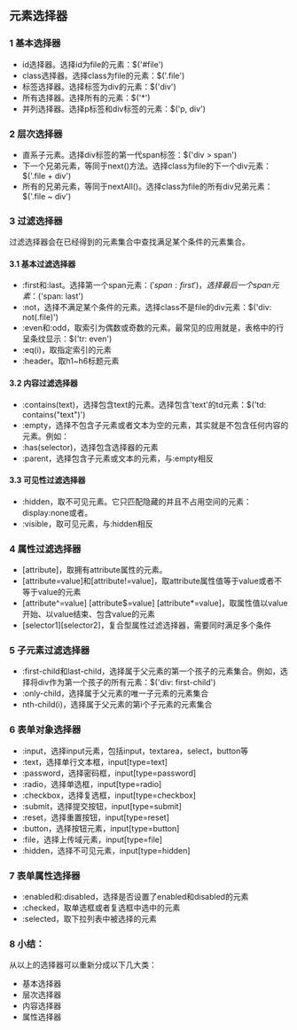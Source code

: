 ## 元素选择器

### 1 基本选择器

* id选择器。选择id为file的元素：$('#file')
* class选择器。选择class为file的元素：$('.file')
* 标签选择器。选择标签为div的元素：$('div')
* 所有选择器。选择所有的元素：$('*')
* 并列选择器。选择p标签和div标签的元素：$('p, div')

### 2 层次选择器

* 直系子元素。选择div标签的第一代span标签：$('div > span')
* 下一个兄弟元素，等同于next()方法。选择class为file的下一个div元素：$('.file + div')
* 所有的兄弟元素，等同于nextAll()。选择class为file的所有div兄弟元素：$('.file ~ div')

### 3 过滤选择器

过滤选择器会在已经得到的元素集合中查找满足某个条件的元素集合。

#### 3.1 基本过滤选择器

* :first和:last。选择第一个span元素：$('span: first')，选择最后一个span元素：$('span: last')
* :not，选择不满足某个条件的元素。选择class不是file的div元素：$('div: not(.file)')
* :even和:odd，取索引为偶数或奇数的元素。最常见的应用就是，表格中的行呈条纹显示：$('tr: even')
* :eq(i)，取指定索引的元素
* :header。取h1~h6标题元素


#### 3.2 内容过滤选择器

* :contains(text)，选择包含text的元素。选择包含'text'的td元素：$('td: contains("text")')
* :empty，选择不包含子元素或者文本为空的元素，其实就是不包含任何内容的元素。例如：<td></td>
* :has(selector)，选择包含选择器的元素
* :parent，选择包含子元素或文本的元素，与:empty相反

#### 3.3 可见性过滤选择器

* :hidden，取不可见元素。它只匹配隐藏的并且不占用空间的元素：display:none或者<input type="hidden" />。
* :visible，取可见元素，与:hidden相反

### 4 属性过滤选择器

* [attribute]，取拥有attribute属性的元素。
* [attribute=value]和[attribute!=value]，取attribute属性值等于value或者不等于value的元素
* [attribute^=value] [attribute$=value] [attribute*=value]，取属性值以value开始、以value结束、包含value的元素
* [selector1][selector2]，复合型属性过滤选择器，需要同时满足多个条件

### 5 子元素过滤选择器

* :first-child和last-child，选择属于父元素的第一个孩子的元素集合。例如，选择将div作为第一个孩子的所有元素：$('div: first-child')
* :only-child，选择属于父元素的唯一子元素的元素集合
* nth-child(i)，选择属于父元素的第i个子元素的元素集合

### 6 表单对象选择器

* :input，选择input元素，包括input，textarea，select，button等
* :text，选择单行文本框，input[type=text]
* :password，选择密码框，input[type=password]
* :radio，选择单选框，input[type=radio]
* :checkbox，选择复选框，input[type=checkbox]
* :submit，选择提交按钮，input[type=submit]
* :reset，选择重置按钮，input[type=reset]
* :button，选择按钮元素，input[type=button]
* :file，选择上传域元素，input[type=file]
* :hidden，选择不可见元素，input[type=hidden]

### 7 表单属性选择器

* :enabled和:disabled，选择是否设置了enabled和disabled的元素
* :checked，取单选框或者复选框中选中的元素
* :selected，取下拉列表中被选择的元素

### 8 小结：

从以上的选择器可以重新分成以下几大类：

* 基本选择器
* 层次选择器
* 内容选择器
* 属性选择器